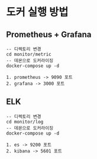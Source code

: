 # 도커 실행 방법

## Prometheus + Grafana

```
-- 디렉토리 변경
cd monitor/metric
-- 데몬으로 도커라이징
docker-compose up -d

1. prometheus -> 9090 포트
2. grafana -> 3000 포트
```

## ELK

```
-- 디렉토리 변경
cd monitor/log
-- 데몬으로 도커라이징
docker-compose up -d

1. es -> 9200 포트
2. kibana -> 5601 포트
```